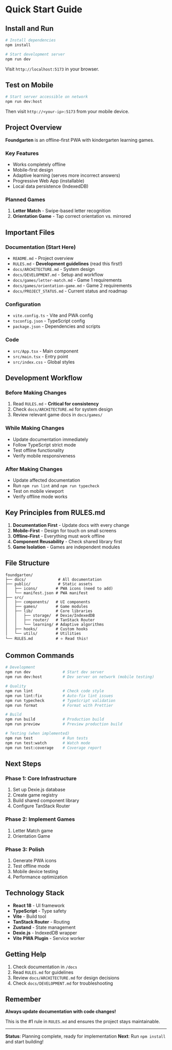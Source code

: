 # Quick Start Guide

## Install and Run

```bash
# Install dependencies
npm install

# Start development server
npm run dev
```

Visit `http://localhost:5173` in your browser.

## Test on Mobile

```bash
# Start server accessible on network
npm run dev:host
```

Then visit `http://<your-ip>:5173` from your mobile device.

## Project Overview

**Foundgarten** is an offline-first PWA with kindergarten learning games.

### Key Features
- Works completely offline
- Mobile-first design
- Adaptive learning (serves more incorrect answers)
- Progressive Web App (installable)
- Local data persistence (IndexedDB)

### Planned Games
1. **Letter Match** - Swipe-based letter recognition
2. **Orientation Game** - Tap correct orientation vs. mirrored

## Important Files

### Documentation (Start Here)
- `README.md` - Project overview
- `RULES.md` - **Development guidelines** (read this first!)
- `docs/ARCHITECTURE.md` - System design
- `docs/DEVELOPMENT.md` - Setup and workflow
- `docs/games/letter-match.md` - Game 1 requirements
- `docs/games/orientation-game.md` - Game 2 requirements
- `docs/PROJECT_STATUS.md` - Current status and roadmap

### Configuration
- `vite.config.ts` - Vite and PWA config
- `tsconfig.json` - TypeScript config
- `package.json` - Dependencies and scripts

### Code
- `src/App.tsx` - Main component
- `src/main.tsx` - Entry point
- `src/index.css` - Global styles

## Development Workflow

### Before Making Changes
1. Read `RULES.md` - **Critical for consistency**
2. Check `docs/ARCHITECTURE.md` for system design
3. Review relevant game docs in `docs/games/`

### While Making Changes
- Update documentation immediately
- Follow TypeScript strict mode
- Test offline functionality
- Verify mobile responsiveness

### After Making Changes
- Update affected documentation
- Run `npm run lint` and `npm run typecheck`
- Test on mobile viewport
- Verify offline mode works

## Key Principles from RULES.md

1. **Documentation First** - Update docs with every change
2. **Mobile-First** - Design for touch on small screens
3. **Offline-First** - Everything must work offline
4. **Component Reusability** - Check shared library first
5. **Game Isolation** - Games are independent modules

## File Structure

```
foundgarten/
├── docs/              # All documentation
├── public/            # Static assets
│   ├── icons/        # PWA icons (need to add)
│   └── manifest.json # PWA manifest
├── src/
│   ├── components/   # UI components
│   ├── games/        # Game modules
│   ├── lib/          # Core libraries
│   │   ├── storage/  # Dexie/IndexedDB
│   │   ├── router/   # TanStack Router
│   │   └── learning/ # Adaptive algorithms
│   ├── hooks/        # Custom hooks
│   └── utils/        # Utilities
└── RULES.md          # ⭐ Read this!
```

## Common Commands

```bash
# Development
npm run dev              # Start dev server
npm run dev:host         # Dev server on network (mobile testing)

# Quality
npm run lint             # Check code style
npm run lint:fix         # Auto-fix lint issues
npm run typecheck        # TypeScript validation
npm run format           # Format with Prettier

# Build
npm run build            # Production build
npm run preview          # Preview production build

# Testing (when implemented)
npm run test             # Run tests
npm run test:watch       # Watch mode
npm run test:coverage    # Coverage report
```

## Next Steps

### Phase 1: Core Infrastructure
1. Set up Dexie.js database
2. Create game registry
3. Build shared component library
4. Configure TanStack Router

### Phase 2: Implement Games
1. Letter Match game
2. Orientation Game

### Phase 3: Polish
1. Generate PWA icons
2. Test offline mode
3. Mobile device testing
4. Performance optimization

## Technology Stack

- **React 18** - UI framework
- **TypeScript** - Type safety
- **Vite** - Build tool
- **TanStack Router** - Routing
- **Zustand** - State management
- **Dexie.js** - IndexedDB wrapper
- **Vite PWA Plugin** - Service worker

## Getting Help

1. Check documentation in `/docs`
2. Read `RULES.md` for guidelines
3. Review `docs/ARCHITECTURE.md` for design decisions
4. Check `docs/DEVELOPMENT.md` for troubleshooting

## Remember

**Always update documentation with code changes!**

This is the #1 rule in `RULES.md` and ensures the project stays maintainable.

---

**Status**: Planning complete, ready for implementation
**Next**: Run `npm install` and start building!
